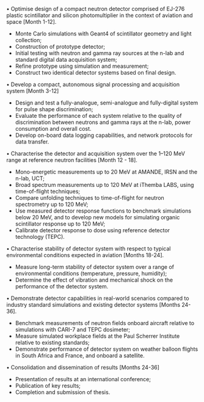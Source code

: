 • Optimise design of a compact neutron detector comprised of EJ-276 plastic scintillator and silicon photomultiplier in the context of aviation and space [Month 1-12].

- Monte Carlo simulations with Geant4 of scintillator geometry and light collection;
- Construction of prototype detector;
- Initial testing with neutron and gamma ray sources at the n-lab and standard digital data acquisition system;
- Refine prototype using simulation and measurement;
- Construct two identical detector systems based on final design.

• Develop a compact, autonomous signal processing and acquisition system [Month 3-12]

- Design and test a fully-analogue, semi-analogue and fully-digital system for pulse shape discrimination;
- Evaluate the performance of each system relative to the quality of discrimination between neutrons and gamma rays at the n-lab, power consumption and overall cost.
- Develop on-board data logging capabilities, and network protocols for data transfer.

• Characterise the detector and acquisition system over the 1–120 MeV range at reference neutron facilities [Month 12 - 18].

- Mono-energetic measurements up to 20 MeV at AMANDE, IRSN and the n-lab, UCT;
- Broad spectrum measurements up to 120 MeV at iThemba LABS, using time-of-flight techniques;
- Compare unfolding techniques to time-of-flight for neutron spectrometry up to 120 MeV;
- Use measured detector response functions to benchmark simulations below 20 MeV, and to develop new models for simulating organic scintillator response up to 120 MeV;
- Calibrate detector response to dose using reference detector technology (TEPC).


• Characterise stability of detector system with respect to typical environmental conditions
expected in aviation [Months 18-24].

- Measure long-term stability of detector system over a range of environmental conditions (temperature, pressure, humidity);
- Determine the effect of vibration and mechanical shock on the performance of the detector system.

• Demonstrate detector capabilities in real-world scenarios compared to industry standard simulations and existing detector systems [Months 24-36].

- Benchmark measurements of neutron fields onboard aircraft relative to simulations with CARI-7 and TEPC dosimeter;
- Measure simulated workplace fields at the Paul Scherrer Institute relative to existing standards;
- Demonstrate performance of detector system on weather balloon flights in South Africa and France, and onboard a satellite.

• Consolidation and dissemination of results [Months 24-36]

- Presentation of results at an international conference;
- Publication of key results;
- Completion and submission of thesis.

